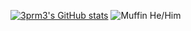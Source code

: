 


[![3prm3's GitHub stats](https://github-readme-stats.vercel.app/api?username=3prm3)](https://github.com/anuraghazra/github-readme-stats)
![Muffin](https://github.com/3prm3/stuff/blob/main/muffinbig.gif)
He/Him

